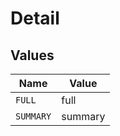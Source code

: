 # Detail


## Values

| Name      | Value     |
| --------- | --------- |
| `FULL`    | full      |
| `SUMMARY` | summary   |